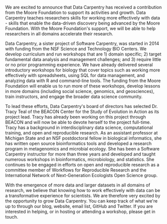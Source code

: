 We are excited to announce that Data Carpentry has received a contribution from the Moore Foundation to support its activities and growth. Data Carpentry teaches researchers skills for working more effectively with data - skills that enable the data-driven discovery being advanced by the Moore Foundation.  With the Moore Foundation's support, we will be able to help researchers in all domains accelerate their research.

Data Carpentry, a sister project of Software Carpentry, was started in 2014 with funding from the NSF Science and Technology BIO Centers.  We develop curriculum and run workshops that are 1) domain specific; 2) target fundamental data analysis and management challenges; and 3) require little or no prior programming experience. We have already delivered several introductory workshops for biology that cover topics such as working more effectively with spreadsheets, using SQL for data management, and analyzing data with R and command-line tools. The funding from the Moore Foundation will enable us to run more of these workshops, develop lessons in more domains (including social science, genomics, and geosciences), train instructors, and engage the broader data science community.

To lead these efforts, Data Carpentry's board of directors has selected Dr. Tracy Teal of the BEACON Center for the Study of Evolution in Action as its project lead. Tracy has already been working on this project through BEACON and will now be able to devote herself to the project full-time. Tracy has a background in interdisciplinary data science, computational training, and open and reproducible research. As an assistant professor at Michigan State and an NSF postdoctoral fellow in biological informatics, she has written open source bioinformatics tools and developed a research program in metagenomics and microbial ecology. She has been a Software Carpentry instructor for more than three years and developed and taught numerous workshops in bioinformatics, microbiology, and statistics. She continues to be engaged in efforts on open and reproducible research as a committee member of Workflows for Reproducible Research and the International Network of Next-Generation Ecologists Open Science group.

With the emergence of more data and larger datasets in all domains of research, we believe that knowing how to work effectively with data can be a transformative experience for scientists. We are therefore very excited by the opportunity to grow Data Carpentry. You can keep track of what we're up to through our blog, website, email list, GitHub and Twitter.  If you are interested in helping, or in hosting or attending a workshop, please get in touch.
